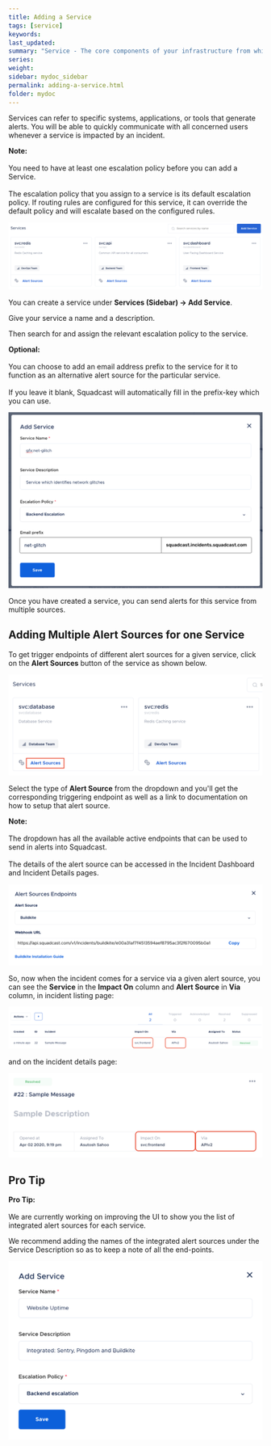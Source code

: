 ```yaml
---
title: Adding a Service
tags: [service]
keywords:
last_updated: 
summary: "Service - The core components of your infrastructure from which alerts are generated"
series:
weight:
sidebar: mydoc_sidebar
permalink: adding-a-service.html
folder: mydoc
---
```


Services can refer to specific systems, applications, or tools that generate alerts. You will be able to quickly communicate with all concerned users whenever a service is impacted by an incident.

<div markdown="span" class="alert alert-info" role="alert">
    <i class="fa fa-info-circle"></i> 
    <b>Note:</b> 
    <br/><br/>You need to have at least one escalation policy before you can add a Service.
    <br/><br/>
    The escalation policy that you assign to a service is its default escalation policy. If routing rules are configured for this service, it can override the default policy and will escalate based on the configured rules.
</div>

![](images/adding_a_service_1.png)

You can create a service under **Services (Sidebar) → Add Service**.

Give your service a name and a description. 

Then search for and assign the relevant escalation policy to the service.

<div markdown="span" class="alert alert-warning" role="alert">
    <i class="fa fa-info-circle"></i> 
    <b>Optional:</b> 
    <br/><br/>You can choose to add an email address prefix to the service for it to function as an alternative alert source for the particular service. 
    <br/><br/>
    If you leave it blank, Squadcast will automatically fill in the prefix-key which you can use.
</div>

![](images/adding_a_service_2.png)

Once you have created a service, you can send alerts for this service from multiple sources.

## Adding Multiple Alert Sources for one Service

To get trigger endpoints of different alert sources for a given service, click on the **Alert Sources** button of the service as shown below.

![](images/adding_a_service_3.png)

Select the type of **Alert Source** from the dropdown and you'll get the corresponding triggering endpoint as well as a link to documentation on how to setup that alert source.

<div markdown="span" class="alert alert-info" role="alert">
    <i class="fa fa-info-circle"></i> 
    <b>Note:</b> 
    <br/><br/>The dropdown has all the available active endpoints that can be used to send in alerts into Squadcast.
    <br/><br/>
    The details of the alert source can be accessed in the Incident Dashboard and Incident Details pages.
</div>

![](images/adding_a_service_4.png)

So, now when the incident comes for a service via a given alert source, you can see the **Service** in the **Impact On** column and **Alert Source** in **Via** column, in incident listing page:

![](images/adding_a_service_5.png)

and on the incident details page: 

![](images/adding_a_service_6.png)

## Pro Tip

<div markdown="span" class="alert alert-success" role="alert">
    <i class="fa fa-check-square-o"></i> 
    <b>Pro Tip:</b> 
    <br/><br/>We are currently working on improving the UI to show you the list of integrated alert sources for each service.
</div>

We recommend adding the names of the integrated alert sources under the Service Description so as to keep a note of all the end-points. 

![](images/adding_a_service_7.png)